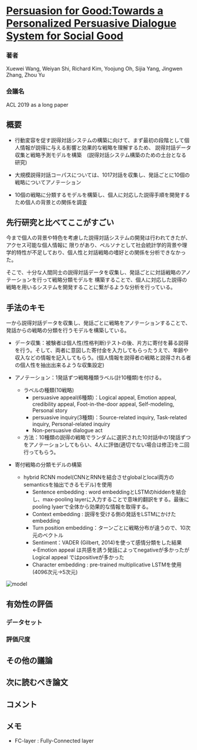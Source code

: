 # [Persuasion for Good:Towards a Personalized Persuasive Dialogue System for Social Good](https://arxiv.org/abs/1906.06725)

### 著者
Xuewei Wang, Weiyan Shi, Richard Kim, Yoojung Oh, Sijia Yang, Jingwen Zhang, Zhou Yu

### 会議名
ACL 2019 as a long paper

## 概要
* 行動変容を促す説得対話システムの構築に向けて、まず最初の段階として個人情報が説得に与える影響と効果的な戦略を理解するため、
説得対話データ収集と戦略予測モデルを構築　(説得対話システム構築のための土台となる研究)

* 大規模説得対話コーパスについては、1017対話を収集し、発話ごとに10個の戦略についてアノテーション
* 10個の戦略に分類するモデルを構築し、個人に対応した説得手順を開発するため個人の背景との関係を調査

## 先行研究と比べてここがすごい
今まで個人の背景や特色を考慮した説得対話システムの開発は行われてきたが、アクセス可能な個人情報に
限りがあり、ペルソナとして社会統計学的背景や理学的特性が不足しており、個人性と対話戦略の嗜好との関係を分析できなかった。

そこで、十分な人間同士の説得対話データを収集し、発話ごとに対話戦略のアノテーションを行って戦略分類モデルを
構築することで、個人に対応した説得の戦略を用いるシステムを開発することに繋がるような分析を行っている。

## 手法のキモ
一から説得対話データを収集し、発話ごとに戦略をアノテーションすることで、発話からの戦略の分類を行うモデルを構築している。

* データ収集：被験者は個人性(性格判断)テストの後、片方に寄付を募る説得を行う。そして、両者に意図した寄付金を入力してもらったうえで、年齢や収入などの情報を記入してもらう。(個人情報を説得者の戦略と説得される者の個人性を抽出出来るような収集設定)

* アノテーション：1発話ずつ戦略種類ラベル(計10種類)を付ける。
  * ラベルの種類(10戦略)
    * persuasive appeal(6種類)：Logical appeal, Emotion appeal, credibility appeal, Foot-in-the-door appeal, Self-modeling, Personal story
    * persuasive inquiry(3種類)：Source-related inquiry, Task-related inquiry, Personal-related inquiry
    * Non-persuasive dialogue act
  * 方法：10種類の説得の戦略でランダムに選択された10対話中の1発話ずつをアノテーションしてもらい、4人に評価(適切でない場合は修正)を二回行ってもらう。
* 寄付戦略の分類モデルの構築
  * hybrid RCNN model(CNNとRNNを結合させglobalとlocal両方のsemanticsを抽出できるモデル)を使用
    * Sentence embedding : word embeddingとLSTMのhiddenを結合し、max-pooling layerに入力することで意味的翻訳をする。最後にpooling lyaerで全体から効果的な情報を取得する。
    * Context embedding : 説得を受ける側の発話をLSTMにかけたembedding 
    * Turn position embedding：ターンごとに戦略分布が違うので、10次元のベクトル
    * Sentiment：VADER (Gilbert, 2014)を使って感情分類をした結果←Emotion appeal は共感を誘う発話によってnegativeが多かったがLogical appeal ではpositiveが多かった
    * Character embedding : pre-trained multiplicative LSTMを使用(4096次元→5次元)
    
    
![model]()

## 有効性の評価


### データセット
### 評価尺度


## その他の議論

## 次に読むべき論文

## コメント

## メモ
* FC-layer : Fully-Connected layer
